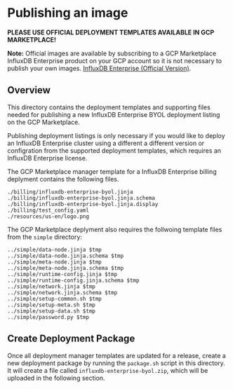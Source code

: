 # Publishing an image

__PLEASE USE OFFICIAL DEPLOYMENT TEMPLATES AVAILABLE IN GCP MARKETPLACE!__

**Note:** Official images are available by subscribing to a GCP Marketplace InfluxDB Enterprise product on your GCP account so it is not necessary to publish your
own images. [InfluxDB Enterprise (Official Version)](https://console.cloud.google.com/marketplace/details/influxdata-public/influxdb-enterprise-vm?q=influxdb).

## Overview

This directory contains the deployment templates and supporting files needed for publishing a new InfluxDB Enterprise BYOL deployment listing
on the GCP Marketplace. 

Publishing deployment listings is only necessary if you would like to deploy an InfluxDB Enterprise cluster using a different a different version or configration from the supported deployment templates, which requires an InfluxDB Enterprise license.

The GCP Marketplace manager template for a InfluxDB Enterprise billing deplyment contains the following files.

```
./billing/influxdb-enterprise-byol.jinja
./billing/influxdb-enterprise-byol.jinja.schema
./billing/influxdb-enterprise-byol.jinja.display
./billing/test_config.yaml
./resources/us-en/logo.png
```

 The GCP Marketplace  deplyment also requires the follwoing template files from the `simple` directory:

```
../simple/data-node.jinja $tmp
../simple/data-node.jinja.schema $tmp
../simple/meta-node.jinja $tmp
../simple/meta-node.jinja.schema $tmp 
../simple/runtime-config.jinja $tmp
../simple/runtime-config.jinja.schema $tmp
../simple/network.jinja $tmp
../simple/network.jinja.schema $tmp
../simple/setup-common.sh $tmp
../simple/setup-meta.sh $tmp
../simple/setup-data.sh $tmp
../simple/password.py $tmp
```

## Create Deployment Package

Once all deployment manager templates are updated for a release, create a new deployment package by running the `package.sh` script in this directory. It will create a file called `influxdb-enterprise-byol.zip`, which will be uploaded in the following section.
